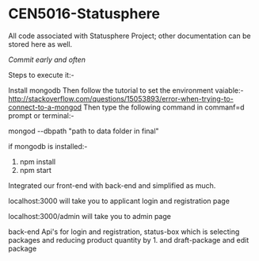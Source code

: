 # CEN5016-Statusphere
All code associated with Statusphere Project; other documentation can be stored here as well.

*Commit early and often*

Steps to execute it:- 

Install mongodb 
Then follow the tutorial to set the environment vaiable:- 
http://stackoverflow.com/questions/15053893/error-when-trying-to-connect-to-a-mongod
Then type the following command in commanf=d prompt or terminal:- 

mongod --dbpath "path to data folder in final" 


if mongodb is installed:- 
1. npm install
2. npm start

Integrated our front-end with back-end and simplified as much. 

localhost:3000 will take you to applicant login and registration page

localhost:3000/admin will take you to admin page


back-end Api's for login and registration, status-box which is selecting packages and reducing product quantity by 1. and draft-package and edit package

